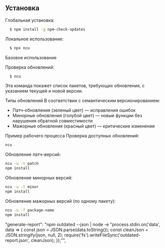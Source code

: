 ## Установка
Глобальная установка:
```bash
  $ npm install -g npm-check-updates
```

Локальное использование:
```bash
  $ npx ncu
```

Базовое использование

Проверка обновлений:
```bash
  $ ncu
```

Эта команда покажет список пакетов, требующих обновления, с указанием текущей и новой версии.

Типы обновлений
В соответствии с семантическим версионированием:
- Патч-обновления (зеленый цвет) — исправления ошибок
- Минорные обновления (голубой цвет) — новые функции без нарушения обратной совместимости
- Мажорные обновления (красный цвет) — критические изменения

Пример рабочего процесса
Проверка доступных обновлений:
```bash
ncu
```

Обновление патч-версий:
```bash
ncu -u -t patch
npm install
```

Обновление минорных версий:
```bash
ncu -u -t minor
npm install
```

Обновление мажорных версий (по одному пакету):
```bash
ncu -u -f package-name
npm install
```

"generate-report": "npm outdated --json | node -e \"process.stdin.on('data', data => { const json = JSON.parse(data.toString()); const cleanJson = JSON.stringify(json, null, 2); require('fs').writeFileSync('outdated-report.json', cleanJson); });\"",

